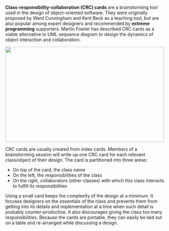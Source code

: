 __Class-responsibility-collaboration (CRC) cards__ are a brainstorming tool used in the design of object-oriented software. They were originally proposed by Ward Cunningham and Kent Beck as a teaching tool, but are also popular among expert designers and recommended by __extreme programming__ supporters. Martin Fowler has described CRC cards as a viable alternative to UML sequence diagram to design the dynamics of object interaction and collaboration.

<img src="https://www.safaribooksonline.com/library/view/pattern-oriented-software-architecture/9781119963998/images/ch012-f008.jpg" height = "300" width = "500">

CRC cards are usually created from index cards. Members of a brainstorming session will write up one CRC card for each relevant class/object of their design. The card is partitioned into three areas:

* On top of the card, the class name
* On the left, the responsibilities of the class
* On the right, collaborators (other classes) with which this class interacts to fulfill its responsibilities

Using a small card keeps the complexity of the design at a minimum. It focuses designers on the essentials of the class and prevents them from getting into its details and implementation at a time when such detail is probably counter-productive. It also discourages giving the class too many responsibilities. Because the cards are portable, they can easily be laid out on a table and re-arranged while discussing a design.
